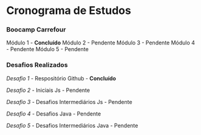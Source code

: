 # Cronograma de Estudos

###  Boocamp Carrefour

Módulo 1 - **Concluído**
Módulo 2 - Pendente
Módulo 3 - Pendente
Módulo 4 - Pendente
Módulo 5 - Pendente

### Desafios Realizados

*Desafio 1* - Respositório Github - **Concluído**

*Desafio 2* - Iniciais Js - Pendente

*Desafio 3* - Desafios Intermediários Js - Pendente

*Desafio 4* - Desafios Java - Pendente

*Desafio 5* - Desafios Intermediários Java - Pendente

